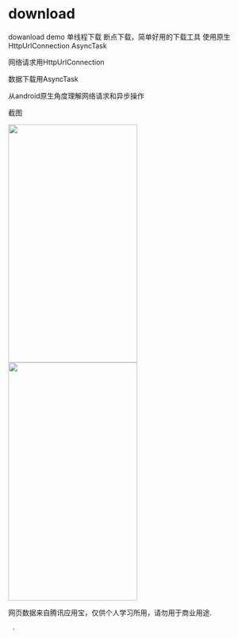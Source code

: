 # download
dowanload demo 单线程下载 断点下载，简单好用的下载工具 使用原生HttpUrlConnection AsyncTask

     

网络请求用HttpUrlConnection  
   
数据下载用AsyncTask  
   
从android原生角度理解网络请求和异步操作  
  

截图
   
  
<img src="https://github.com/sanlisanlisanli/download/blob/master/image/01.jpg" width="260" height="480"/>   
   
     
     
<img src="https://github.com/sanlisanlisanli/download/blob/master/image/02.jpg" width="260" height="480"/>  
   
  
网页数据来自腾讯应用宝，仅供个人学习所用，请勿用于商业用途.  
   
     
     .
